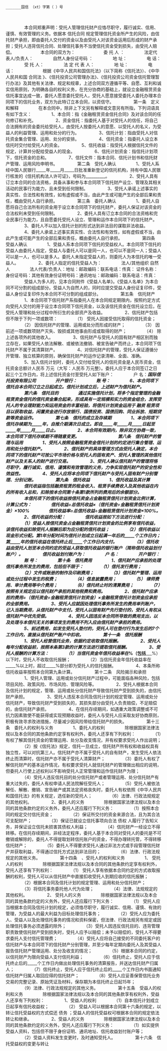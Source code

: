 
 



    _______国信 （xt）字第（ ）号
　　
　　

　　
　　本合同郑重声明：受托人管理信托财产应恪尽职守，履行诚实、信用、谨慎、有效管理的义务。依据本
信托合同
规定管理信托资金所产生的风险，由信托财产承担，即由委托人交付的资金以及由受托人对该资金运用后形成的财产承担；受托人违背信托合同、处理信托事务不当使信托资金受到损失，由受托人赔偿。　　
　　
　　本合同的双方为：　　
　　
　　委 托 人 ： 
　　
　　法定代表人/负责人：
　　
　　自然人身份证号码 ：
　　
　　地 址：
　　
　　电 话：
　　
　　受 托 人：
　　
　　法 定 代 表 人：
　　
　　地 址：
　　
　　电 话：　　
　　
　　根据《中华人民共和国信托法》（以下简称《信托法》）、《中华人民共和国
合同法
》、《信托投资公司管理办法》、《信托投资公司资金信托管理暂行办法》及其他有关法律、规定和规章，上述合同双方遵循平等、自愿、互利和诚实信用原则，为明确各自的权利义务，在充分协商的基础上，就设立金融租赁资金信托事宜达成一致，委托人愿意委托受托人，受托人愿意接受委托人委托办理本合同项下的信托业务，双方为此特订立本合同，以资信守。
　　
　　第一条　定义和解释
　　
　　在本合同中，除非上下文另有解释或文意另有所指，下列词语具有如下含义：
　　
　　1、本合同：指《金融租赁资金信托合同》及对该合同的任何修订和补充。
　　
　　2、资金信托：指委托人基于对受托人的信任，将自己合法拥有的资金委托给受托人，由受托人按委托人的意愿、以受托人的名义，为受益人的利益管理、运用和处分的行为。
　　
　　3、信托计划：指由受托人对信托资金集合管理、运用、处分的安排。
　　
　　4、信托资金：指委托人设立本信托时交付给受托人的资金。
　　
　　5、信托收益：指受托人根据信托文件的规定，计算并分配给受益人的现金。
　　
　　6、信托计划资金：指信托计划项下，信托资金的总和。
　　
　　7、信托文件：指本合同、信托计划书和信托财产管理、运用风险申明书。
　　
　　第二条　受托人确认
　　
　　1、受托人系经中国人民银行_____年_____月_____日批准重新登记的信托机构，持有中国人民银行核发的《信托机构法人许可证》，号码为__________。
　　
　　2、受托人具有订立本合同的合法资格，具备从事和参与本合同项下信托财产设立、管理及其相关活动的民事行为能力，且未受到任何限制。
　　
　　3、受托人承诺上述事实的真实性、合法性和有效性，如有虚假或不当，由此产生或可能产生的全部后果和责任，概由受托人自行承担。
　　
　　第三条　委托人确认
　　
　　1、委托人自愿将自己合法所有的资金用于设立本合同项下的信托财产，委托人保证对该资金的合法权利未受到任何限制。
　　
　　2、委托人具有订立本合同的合法资格和完全民事行为能力，且自愿委托受托人设立、管理和运作本合同项下的信托财产。
　　
　　3、委托人不以加入信托计划的形式达到非法目的谋取非法收益。
　　
　　4、委托人承诺上述事实真实性、合法性和有效性，如有虚假或不当，由此产生或可能产生的全部后果和责任，概由委托人自行承担。
　　
　　第四条　受益人确认
　　
　　1、受益人系本合同项下信托的受益权人。本合同项下信托的受益人由委托人指定，受益人与委托人可以是同一人，也可以不是同一人；受益人可以是一人，也可以是多人。委托人未指定受益人的，则委托人为本信托的唯一受益人。
　　
　　2、委托人指定的信托受益人为：
　　
　　法人/其他组织 自然人
　　
　　法人代表/负责人：地址：邮政编码：联系电话：传真： 证件名称：身份证号码：其他有效身份证明号码：通讯地址：邮政编码：联系电话：传真：
　　
　　受益人为多人的，见本合同附件《受益人名单》。《受益人名单》为本合同不可分割的组成部分。受益人为自然人的，同时应提交受益人身份证复印件，受益人身份证复印件为本合同不可分割的组成部分。
　　
　　第五条　信托财产
　　
　　1、本合同项下信托财产系指委托人在本合同规定期限内，按照约定方式向受托人交付的用于设立本合同项下信托资金，以及该信托资金在信托设立后，在受托人管理和处分过程中所衍生的全部资产及收益。
　　
　　2、信托财产包括但不限于下列一项或数项：
　　
　　（1） 受托人因接受信托取得的信托资金；
　　
　　（2） 因信托财产的管理、运用或处分而形成的财产；
　　
　　（3） 因前述一项或数项财产灭失、毁损或其他事由形成或取得的财产；
　　
　　（4） 除上述各项外的其他收入。
　　
　　3、信托财产与受托人的固有财产相区别而独立存在，如果受托人依法解散、或被依法撤销、被宣告破产而终止，本合同项下信托财产不属于其清算财产。
　　
　　4、对信托财产的管理，受托人保证遵循分开管理、独立核算的原则，确保信托财产的运作记录清晰、全面、准确。
　　
　　5、加入信托计划时，委托人交付给受托人的信托资金是人民币资金，信托资金总额计人民币 万元（大写：人民币 万元整）。委托人应于本合同签订之日起三个工作日内，将上述信托资金付至受托人如下账户：
　　
　　户 名：_______国际信托投资有限公司
　　
　　开户银行：
　　
　　账 号：
　　
　　6、本合同项下信托自本合同订立之日起成立。信托计划成立后，上述财产为信托财产。
　　
　　第六条　信托目的
　　
　　通过实施信托计划，将多个指定管理的金融租赁资金信托的信托资金集合起来，形成具有一定规模和实力的资金组合，发挥受托人的专业理财能力和运用资金的丰富经验，将信托计划资金运用于
融资
租赁项目以获取收益，闲置资金进行存放银行、国债投资、国债回购、同业拆放、短期贷款等资金运作。
　　
　　第七条　信托的成立及存续期
　　
　　1、本合同项下信托存续期为_____年，自推介期满次日成立。即自_____年_____月_____日起至_____年_____月_____日止。
　　
　　2、本合同有效期内，除非双方协商一致，本合同项下信托存续期不得随意变更。
　　
　　
　　
　　第八条　信托财产的管理与运用
　　
　　1、受托人按照金融租赁资金信托计划的约定进行集合管理、运用和处分信托财产。
　　
　　2、信托财产的具体管理方式由受托人确定，本合同项下的信托财产可按公平市场价格与受托人的固有资产、受托人管理的其他信托财产以及关系人的财产进行交易。
　　
　　3、受托人确认信托财产的管理将恪尽职守，履行诚实、信用、谨慎和有效管理的义务，力争实现信托财产的安全性和效益性。
　　
　　4、受托人应将本合同项下信托财产与受托人固有财产分别管理、分别记账。
　　
　　第九条　信托收益
　　
　　1、信托收益及其计算
　　
　　信托收益指包括融资租赁的租金收入、租赁手续费收入及其他收益在内的所有收入总和，扣除按本合同第十条第1款所列的费用后的余额部分。
　　
　　本信托项下的信托收益按信托资金占金融租赁信托计划资金比例计算，计算公式为：
　　
　　信托收益=总信托收益×（信托资金÷金融租赁信托计划资金）×100%
　　
　　信托收益率=总信托收益÷金融租赁信托计划资金×100%。
　　
　　2、信托收益的分配：
　　
　　信托收益按如下方法进行分配：
　　
　　（1）受益人按信托资金占金融租赁信托计划资金的比例享有信托收益，该信托收益扣除受托人报酬后即为应分配的信托收益；
　　
　　（2）信托收益以现金形式分配。第1年分配时间为信托计划成立日起满一年后的_____个工作日内；第_____年的信托收益在信托终止后_____个工作日内支付。
　　
　　（3）信托收益由受托人划至本合同约定的受益人获取信托收益的银行账户（简称信托收益划付账户）。
　　
　　信托收益划付账户为：
　　
　　户 名：
　　
　　开户银行：
　　
　　账 号：
　　
　　第十条　信托费用
　　
　　1、信托财产应承担的处理信托事务所发生的费用，包括但不限于：
　　
　　（1）信托发行费用；
　　
　　（2）文件或账册的制作及印刷费用；
　　
　　（3）信托财产管理、运用或处分过程中发生的税费；
　　
　　（4）信息披露费用；
　　
　　（5）
律师费
用、审计费用等中介费用；
　　
　　（6）信托终止时的清算费用；
　　
　　（7）按照有关规定应以信托财产承担的其他税费和费用。
　　
　　2、信托财产应承担的费用=（信托资金÷金融租赁信托计划资金）×金融租赁信托计划资金应承担的全部费用。
　　
　　3、受托人应就因处理信托事务所发生的费用单列账户，记入当期费用，从信托财产中支付。受托人以固有财产先行垫付的，受托人有权从信托财产中优先受偿。
　　
　　4、受托人因违反本合同所导致的费用支出，以及处理与本信托无关的事项发生的费用不列入应由信托财产承担的费用。
　　
　　5、前述费用，如发生受托人垫付的，受托人可在垫付行为发生后的7个工作日内，直接从信托财产账户中扣收。
　　
　　第十一条　信托报酬
　　
　　1、受托人经营信托业务，依据约定收取信托报酬。
　　
　　2、受托人每年分配收益前，按照本条第3款的计算方法进行提取信托报酬。
　　
　　3、受托人报酬的计算方法：
　　
　　（1）当信托资金年信托收益率在_____%（包括_____%）以下时，受托人不收取信托报酬；
　　
　　（2）当信托资金年信托收益率在_____%以上时，超过_____%部分即为受托人的信托报酬。
　　
　　4、本条所称信托收益率按照本合同第九条计算。
　　
　　第十二条　风险揭示和承担
　　
　　1、受托人管理、运用或处分信托财产过程中，可能面临各种风险，包括项目风险、政策风险、市场风险、管理风险等。
　　
　　2、受托人根据本合同及信托计划的规定，管理、运用或处分信托财产导致信托财产受到损失的，由信托财产承担。
　　
　　3、受托人违反本合同及信托计划的规定管理、运用或处分信托财产，导致信托财产受到损失的，其损失部分由受托人负责赔偿，不足赔偿的，由信托财产承担。
　　
　　4、在信托存续期间，如遇重大政策调整或不可抗力因素致使不能获得或实现预期收益时，委托人与受托人应采取友好协商原则，积极有效寻求改进措施，尽量减少因风险带给信托财产的损失。
　　
　　第十三条　委托人的权利与义务
　　
　　1、委托人的权利
　　
　　除根据国家法律法规以及本合同的其他条款约定享有权利外，委托人还享有下列权利：
　　
　　（1）有权了解其信托资金的管理运用、处分及收支情况，并有权要求受托人作出说明；
　　
　　（2）按《信托法》规定，信托一旦成立，信托财产所有权和收益权具有独立性，可以对抗第三人。信托财产亦不属于受托人的自有财产，发生受托人依法终止而清算时，信托财产亦不属于受托人清算财产；
　　
　　（3）委托人有权了解信托财产的基本运作情况，有权要求受托人就信托财产的管理做出相应的说明，但委托人行使上述权利以不影响受托人正常管理和运作信托财产为限；
　　
　　（4）受托人违反信托目的处分信托财产或者管理运用、处分信托财产有重大过失的，委托人有权申请人民法院解任受托人；
　　
　　（5）受托人被依法解任、解散、撤销、宣告破产或其法定资格丧失时，委托人有权依照《中华人民共和国信托法》的有关规定，选任新的受托人；
　　
　　（6）法律、行政法规规定的其他权利。
　　
　　2、委托人的义务
　　
　　除根据国家法律法规以及本合同的其他条款约定的义务外，委托人还应履行下列义务：
　　
　　（1）按照本合同的规定交付信托资金；
　　
　　（2）保证所交付的资金来源合法，且为其合法可支配财产；
　　
　　（3）保证已就设立信托事项向合法
债权
人履行了告知义务，并保证设立信托未损害其债权人利益；
　　
　　（4）信托财产一经设立不得转移。在信托存续期间，非经法定程序，委托人基于本合同对受托人的委托是不可撤销或解除的，委托人不得提取划转信托账户的资金，不得办理转托管，不得转移信托财产；
　　
　　（5）委托人不得要求受托人通过非法方式或手段管理信托财产并获取利益，不得通过信托方式达到非法目的；
　　
　　（6）法律、行政法规规定的其他义务。
　　
　　第十四条　、受托人的权利和义务
　　
　　1、 受托人的权利
　　
　　除根据国家法律法规以及本合同的其他条款约定享有权利外，受托人还享有下列权利：
　　
　　（1） 受托人享有依据本合同约定的方式收取报酬的权利，受托人可以从信托财产中直接扣收受托人到期应收的信托报酬；
　　
　　（2）根据本合同及信托计划的规定管理、运用和处分信托财产；
　　
　　（3）将信托事务委托他人代为处理；
　　
　　（4）法律、法规规定的其他权利。
　　
　　2、 受托人的义务
　　
　　除根据国家法律法规以及本合同的其他条款约定的义务外，受托人还应履行下列义务：
　　
　　（1） 受托人应当根据本合同及信托计划的规定，必须恪尽职守，履行诚实、信用、谨慎、有效的管理，为受益人的最大利益为目标处理信托事务；
　　
　　（2）受托人应为委托人、受益人以及处理信托事务的情况和资料保密，但法律、行政法规另有规定或因处理信托事务必须透露的除外；
　　
　　（3）受托人因违反信托目的、违背管理职责致使信托财产受到损失时，受托人应予以赔偿；未予以赔偿的，受托人不得要求委托人支付信托管理费；
　　
　　（4）受托人应将自己接受的不同委托客户的信托财产与本合同项下的信托财产分别管理，并至少每年定期向委托人及其受益人报告信托财产管理运用、处分及收支的情况；
　　
　　（5）根据本合同的约定，以信托财产为限向受益人支付信托利益；
　　
　　（6）信托终止，受托人应于信托终止后的_____个工作日内做出处理信托事务的清算报告，并送达信托财产归属人；
　　
　　（7）信托终止，受托人应于信托终止后的_____个工作日内书面通知信托财产归属人取回应得的信托财产；
　　
　　（8）受托人应妥善保管信托业务交易的完整记录、原始凭证及材料，保存期为本信托终止日起15年；
　　
　　（9）法律、行政法规规定的其他义务。
　　
　　第十五条　受益人的权利和义务
　　
　　除根据国家法律法规以及本合同的其他条款享有权利外，受益人还享有下列权利：
　　
　　1、受益人的权利
　　
　　（1）自本信托计划成立日起享有信托收益权；
　　
　　（2） 受益人可以根据本合同第十六条的规定，以转让信托受益权的方式偿还
债务
；受益人的信托受益权可根据本合同的规定依法转让和继承。
　　
　　2、受益人的义务
　　
　　除根据国家法律法规以及本合同的其他条款约定的义务外，受托人还应履行下列义务：
　　
　　（1）如实提供受益人资料，包括但不限于身份证明、通讯地址、信托收益划付账户等；
　　
　　（2）受益人资料发生变更时，及时通知受托人。
　　
　　第十六条　信托受益权的变更与转让

 


 

 
 
 
 
 
  


  
 

  


  


  
 
 
 
 

